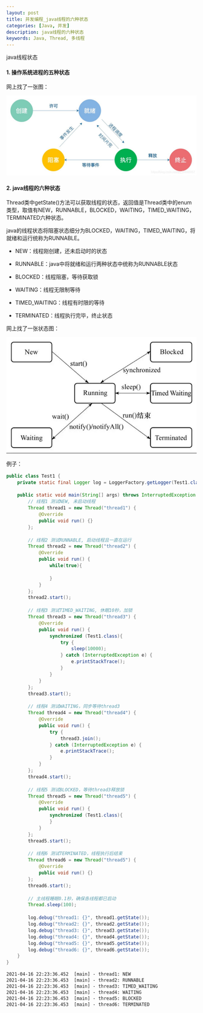 ```yaml
---
layout: post
title: 并发编程_java线程的六种状态
categories: [Java, 并发]
description: java线程的六种状态
keywords: Java, Thread, 多线程
---
```

java线程状态

#### 1. 操作系统进程的五种状态

网上找了一张图：



![操作系统主要状态图](/images/posts/java/20210416_1.jpg)

#### 2. java线程的六种状态

Thread类中getState()方法可以获取线程的状态，返回值是Thread类中的enum类型，取值有NEW，RUNNABLE，BLOCKED，WAITING，TIMED_WAITING，TERMINATED六种状态。

java的线程状态将阻塞状态细分为BLOCKED，WAITING，TIMED_WAITING，将就绪和运行统称为RUNNABLE。

- NEW：线程刚创建，还未启动时的状态

- RUNNABLE：java中将就绪和运行两种状态中统称为RUNNABLE状态

- BLOCKED：线程阻塞，等待获取锁

- WAITING：线程无限制等待

- TIMED_WAITING：线程有时限的等待

- TERMINATED：线程执行完毕，终止状态

网上找了一张状态图：

![java状态](/images/posts/java/20210416_2.jpg)



例子：

```` java
public class Test1 {
    private static final Logger log = LoggerFactory.getLogger(Test1.class);

    public static void main(String[] args) throws InterruptedException {
        // 线程1 测试NEW, 未启动线程
        Thread thread1 = new Thread("thread1") {
            @Override
            public void run() {}
        };

        // 线程2 测试RUNNABLE, 启动线程且一直在运行
        Thread thread2 = new Thread("thread2") {
            @Override
            public void run() {
                while(true){

                }
            }
        };
        thread2.start();

        // 线程3 测试TIMED_WAITING, 休眠10秒，加锁
        Thread thread3 = new Thread("thread3") {
            @Override
            public void run() {
                synchronized (Test1.class){
                    try {
                        sleep(10000);
                    } catch (InterruptedException e) {
                        e.printStackTrace();
                    }
                }
            }
        };
        thread3.start();

        // 线程4 测试WAITING，同步等待thread3
        Thread thread4 = new Thread("thread4") {
            @Override
            public void run() {
                try {
                    thread3.join();
                } catch (InterruptedException e) {
                    e.printStackTrace();
                }
            }
        };
        thread4.start();

        // 线程5 测试BLOCKED，等待thread3释放锁
        Thread thread5 = new Thread("thread5") {
            @Override
            public void run() {
                synchronized (Test1.class){
                }
            }
        };
        thread5.start();

        // 线程6 测试TERMINATED，线程执行后结束
        Thread thread6 = new Thread("thread5") {
            @Override
            public void run() {}
        };
        thread6.start();

        // 主线程睡眠0.1秒，确保各线程都已启动
        Thread.sleep(100);

        log.debug("thread1: {}", thread1.getState());
        log.debug("thread2: {}", thread2.getState());
        log.debug("thread3: {}", thread3.getState());
        log.debug("thread4: {}", thread4.getState());
        log.debug("thread5: {}", thread5.getState());
        log.debug("thread6: {}", thread6.getState());
    }
}
````



```` 
2021-04-16 22:23:36.452  [main] - thread1: NEW
2021-04-16 22:23:36.453  [main] - thread2: RUNNABLE
2021-04-16 22:23:36.453  [main] - thread3: TIMED_WAITING
2021-04-16 22:23:36.453  [main] - thread4: WAITING
2021-04-16 22:23:36.453  [main] - thread5: BLOCKED
2021-04-16 22:23:36.453  [main] - thread6: TERMINATED
````

